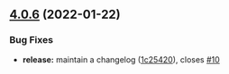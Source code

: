 ## [4.0.6](https://github.com/strong-roots-capital/od/compare/v4.0.5...v4.0.6) (2022-01-22)


### Bug Fixes

* **release:** maintain a changelog ([1c25420](https://github.com/strong-roots-capital/od/commit/1c25420d5df56bae90c0a154b4b19f515055ed77)), closes [#10](https://github.com/strong-roots-capital/od/issues/10)
